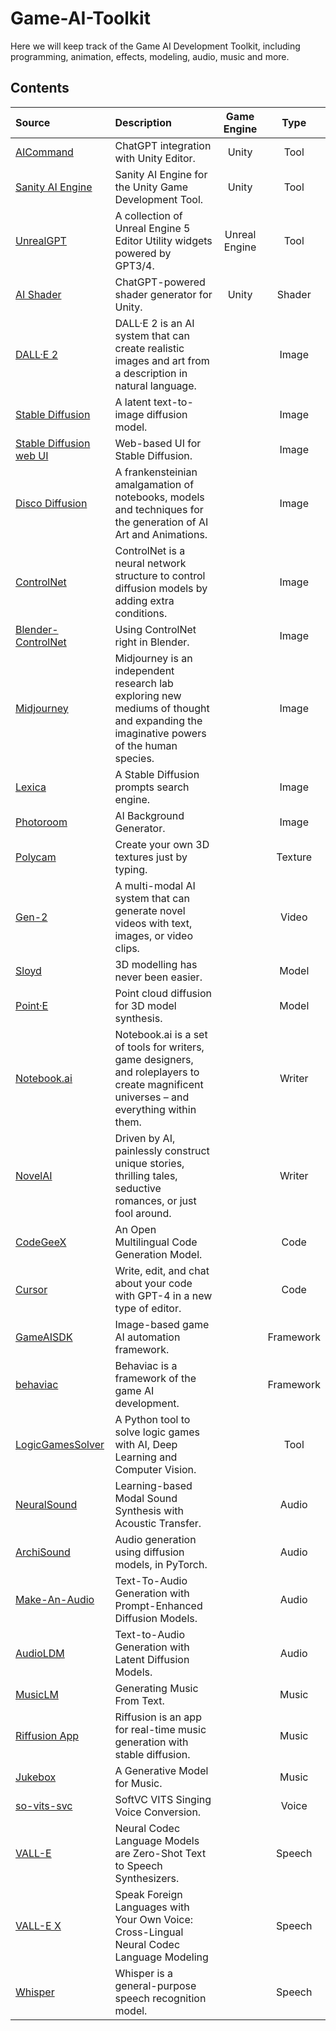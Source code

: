 # Game-AI-Toolkit

Here we will keep track of the Game AI Development Toolkit, including programming, animation, effects, modeling, audio, music and more.

## Contents

| Source                                                             | Description                                                                                                                               |  Game Engine  |   Type   |
| :----------------------------------------------------------------- | :---------------------------------------------------------------------------------------------------------------------------------------- | :-----------: | :-------: |
| [AICommand](https://github.com/keijiro/AICommand)                     | ChatGPT integration with Unity Editor.                                                                                                    |     Unity     |   Tool   |
| [Sanity AI Engine](https://github.com/tosos/SanityEngine)             | Sanity AI Engine for the Unity Game Development Tool.                                                                                     |     Unity     |   Tool   |
| [UnrealGPT](https://github.com/TREE-Ind/UnrealGPT)                    | A collection of Unreal Engine 5 Editor Utility widgets powered by GPT3/4.                                                                 | Unreal Engine |   Tool   |
| [AI Shader](https://github.com/keijiro/AIShader)                      | ChatGPT-powered shader generator for Unity.                                                                                               |     Unity     |  Shader  |
| [DALL·E 2](https://openai.com/product/dall-e-2)                      | DALL·E 2 is an AI system that can create realistic images and art from a description in natural language.                                |              |   Image   |
| [Stable Diffusion](https://github.com/CompVis/stable-diffusion)       | A latent text-to-image diffusion model.                                                                                                   |              |   Image   |
| [Stable Diffusion web UI](https://github.com/Sygil-Dev/sygil-webui)   | Web-based UI for Stable Diffusion.                                                                                                        |              |   Image   |
| [Disco Diffusion](https://github.com/alembics/disco-diffusion)        | A frankensteinian amalgamation of notebooks, models and techniques for the generation of AI Art and Animations.                           |              |   Image   |
| [ControlNet](https://github.com/lllyasviel/ControlNet)                | ControlNet is a neural network structure to control diffusion models by adding extra conditions.                                          |              |   Image   |
| [Blender-ControlNet](https://github.com/coolzilj/Blender-ControlNet)  | Using ControlNet right in Blender.                                                                                                        |              |   Image   |
| [Midjourney](https://www.midjourney.com/)                             | Midjourney is an independent research lab exploring new mediums of thought and expanding the imaginative powers of the human species.     |              |   Image   |
| [Lexica](https://lexica.art/)                                         | A Stable Diffusion prompts search engine.                                                                                                 |              |   Image   |
| [Photoroom](https://www.photoroom.com/backgrounds)                    | AI Background Generator.                                                                                                                  |              |   Image   |
| [Polycam](https://poly.cam/material-generator)                        | Create your own 3D textures just by typing.                                                                                               |              |  Texture  |
| [Gen-2](https://research.runwayml.com/gen2)                           | A multi-modal AI system that can generate novel videos with text, images, or video clips.                                                 |              |   Video   |
| [Sloyd](https://www.sloyd.ai/)                                        | 3D modelling has never been easier.                                                                                                       |              |   Model   |
| [Point·E](https://github.com/openai/point-e)                         | Point cloud diffusion for 3D model synthesis.                                                                                             |              |   Model   |
| [Notebook.ai](https://github.com/indentlabs/notebook)                 | Notebook.ai is a set of tools for writers, game designers, and roleplayers to create magnificent universes – and everything within them. |              |  Writer  |
| [NovelAI](https://novelai.net/)                                       | Driven by AI, painlessly construct unique stories, thrilling tales, seductive romances, or just fool around.                              |              |  Writer  |
| [CodeGeeX](https://github.com/THUDM/CodeGeeX)                         | An Open Multilingual Code Generation Model.                                                                                               |              |   Code   |
| [Cursor](https://www.cursor.so/)                                      | Write, edit, and chat about your code with GPT-4 in a new type of editor.                                                                 |              |   Code   |
| [GameAISDK](https://github.com/Tencent/GameAISDK)                     | Image-based game AI automation framework.                                                                                                 |              | Framework |
| [behaviac](https://github.com/Tencent/behaviac)                       | Behaviac is a framework of the game AI development.                                                                                       |              | Framework |
| [LogicGamesSolver](https://github.com/fabridigua/LogicGamesSolver)    | A Python tool to solve logic games with AI, Deep Learning and Computer Vision.                                                            |              |   Tool   |
| [NeuralSound](https://github.com/hellojxt/NeuralSound)                | Learning-based Modal Sound Synthesis with Acoustic Transfer.                                                                              |              |   Audio   |
| [ArchiSound](https://github.com/archinetai/audio-diffusion-pytorch)   | Audio generation using diffusion models, in PyTorch.                                                                                      |              |   Audio   |
| [Make-An-Audio](https://text-to-audio.github.io/)                     | Text-To-Audio Generation with Prompt-Enhanced Diffusion Models.                                                                           |              |   Audio   |
| [AudioLDM](https://audioldm.github.io/)                               | Text-to-Audio Generation with Latent Diffusion Models.                                                                                    |              |   Audio   |
| [MusicLM](https://google-research.github.io/seanet/musiclm/examples/) | Generating Music From Text.                                                                                                               |              |   Music   |
| [Riffusion App](https://github.com/riffusion/riffusion-app)           | Riffusion is an app for real-time music generation with stable diffusion.                                                                 |              |   Music   |
| [Jukebox](https://github.com/openai/jukebox)                          | A Generative Model for Music.                                                                                                             |              |   Music   |
| [so-vits-svc](https://github.com/svc-develop-team/so-vits-svc)        | SoftVC VITS Singing Voice Conversion.                                                                                                     |              |   Voice   |
| [VALL-E](https://valle-demo.github.io/)                               | Neural Codec Language Models are Zero-Shot Text to Speech Synthesizers.                                                                   |              |  Speech  |
| [VALL-E X](https://vallex-demo.github.io/)                            | Speak Foreign Languages with Your Own Voice: Cross-Lingual Neural Codec Language Modeling                                                 |              |  Speech  |
| [Whisper](https://github.com/openai/whisper)                          | Whisper is a general-purpose speech recognition model.                                                                                    |              |  Speech  |
